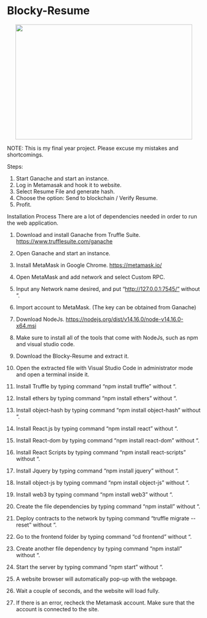 # Blocky-Resume

<p align="center">
  <img width="460" height="300" src="https://user-images.githubusercontent.com/28200932/118939015-d88d7100-b981-11eb-8ad8-d3b8f0db6d52.png">
</p>

NOTE: This is my final year project. Please excuse my mistakes and shortcomings.


Steps:
1. Start Ganache and start an instance.
2. Log in Metamasak and hook it to website.
3. Select Resume File and generate hash.
4. Choose the option: Send to blockchain / Verify Resume.
5. Profit.


Installation Process
There are a lot of dependencies needed in order to run the web application.
1.	Download and install Ganache from Truffle Suite.
    https://www.trufflesuite.com/ganache 

2.	Open Ganache and start an instance.

3.	Install MetaMask in Google Chrome.
    https://metamask.io/ 

4.	Open MetaMask and add network and select Custom RPC.

5.	Input any Network name desired, and put “http://127.0.0.1:7545/” without “.

6.	Import account to MetaMask. (The key can be obtained from Ganache)

7.	Download NodeJs.
    https://nodejs.org/dist/v14.16.0/node-v14.16.0-x64.msi 

8.	Make sure to install all of the tools that come with NodeJs, such as npm and visual studio code. 

9.	Download the Blocky-Resume and extract it.

10.	Open the extracted file with Visual Studio Code in administrator mode and open a terminal inside it.

11.	Install Truffle by typing command “npm install truffle” without “.

12.	Install ethers by typing command “npm install ethers” without “.

13.	Install object-hash by typing command “npm install object-hash” without “.

14.	Install React.js by typing command “npm install react” without “.

15.	Install React-dom by typing command “npm install react-dom” without “.

16.	Install React Scripts by typing command “npm install react-scripts” without “.

17.	Install Jquery by typing command “npm install jquery” without “.

18.	Install object-js by typing command “npm install object-js” without “.

19.	Install web3 by typing command “npm install web3” without “.

20.	Create the file dependencies by typing command “npm install” without “.

21.	Deploy contracts to the network by typing command “truffle migrate --reset” without “.

22.	Go to the frontend folder by typing command “cd frontend” without “.

23.	Create another file dependency by typing command “npm install” without “.

24.	Start the server by typing command “npm start” without “.

25.	A website browser will automatically pop-up with the webpage.

26.	Wait a couple of seconds, and the website will load fully.

27.	If there is an error, recheck the Metamask account. Make sure that the account is connected to the site.
